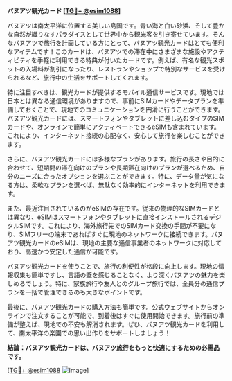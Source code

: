 **バヌアツ観光カード [[TG💪+ @esim1088](https://t.me/s/esim1088)]**

バヌアツは南太平洋に位置する美しい島国です。青い海と白い砂浜、そして豊かな自然が織りなすパラダイスとして世界中から観光客を引き寄せています。そんなバヌアツで旅行を計画している方にとって、バヌアツ観光カードはとても便利なアイテムです！このカードは、バヌアツでの滞在中にさまざまな施設やアクティビティを手軽に利用できる特典が付いたカードです。例えば、有名な観光スポットの入場料が割引になったり、レストランやショップで特別なサービスを受けられるなど、旅行中の生活をサポートしてくれます。

特に注目すべきは、観光カードが提供するモバイル通信サービスです。現地では日本とは異なる通信環境がありますので、事前にSIMカードやデータプランを準備しておくことで、現地でのコミュニケーションを円滑に行うことができます。バヌアツ観光カードには、スマートフォンやタブレットに差し込むタイプのSIMカードや、オンラインで簡単にアクティベートできるeSIMも含まれています。これにより、インターネット接続の心配なく、安心して旅行を楽しむことができます。

さらに、バヌアツ観光カードには多様なプランがあります。旅行の長さや目的に合わせて、短期間の滞在向けのプランや長期滞在向けのプランが選べるため、自分のニーズに合ったオプションを選ぶことができます。特に、データ量が気になる方は、柔軟なプランを選べば、無駄なく効率的にインターネットを利用できます。

また、最近注目されているのがeSIMの存在です。従来の物理的なSIMカードとは異なり、eSIMはスマートフォンやタブレットに直接インストールされるデジタルSIMです。これにより、海外旅行先でのSIMカード交換の手間が不要になり、SIMフリーの端末であればすぐに現地のネットワークに接続できます。バヌアツ観光カードのeSIMは、現地の主要な通信事業者のネットワークに対応しており、高速かつ安定した通信が可能です。

バヌアツ観光カードを使うことで、旅行の利便性が格段に向上します。現地の情報収集も簡単ですし、言語の壁を感じることなく、より深くバヌアツの魅力を楽しめるでしょう。特に、家族旅行や友人とのグループ旅行では、全員分の通信プランを一括で管理できるのも大きなポイントです。

最後に、バヌアツ観光カードの購入方法も簡単です。公式ウェブサイトからオンラインで注文することが可能で、到着後はすぐに使用開始できます。旅行前の準備が整えば、現地での不安も解消されます。ぜひ、バヌアツ観光カードを利用して、南太平洋の楽園での思い出作りをサポートしましょう！

**結論：バヌアツ観光カードは、バヌアツ旅行をもっと快適にするための必需品です。**

[[TG💪+ @esim1088](https://t.me/s/esim1088) ![Image](https://i.postimg.cc/Y0z9fWf4/image.png)]